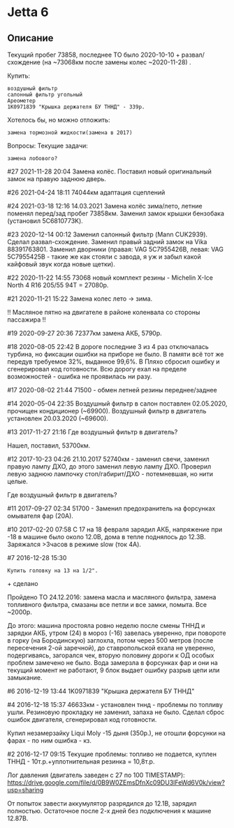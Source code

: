 # Jetta 6

## Описание

Текущий пробег 73858, последнее ТО было 2020-10-10 + развал/схождение (на ~73068км после замены колес ~2020-11-28) .

Купить:

    воздушный фильтр
    салонный фильтр угольный
    Ареометер
    1K0971839 "Крышка держателя БУ ТННД" - 339р.

Хотелось бы, но можно отложить:

    замена тормозной жидкости(замена в 2017)

Вопросы:
Текущие задачи:

    замена лобового?

#27 2021-11-28 20:04
Замена колёс.
Поставил новый оригинальный замок на правую заднюю дверь.

#26 2021-04-24 18:11
74044км адаптация сцеплений

#24 2021-03-18 12:16
14.03.2021
Замена колёс зима/лето, летние поменял перед/зад пробег 73858км.
Заменил замок крышки бензобака (установил 5C6810773K).

#23 2020-12-14 00:12
Заменил салонный фильтр (Mann CUK2939).
Сделал развал-схождение.
Заменил правый задний замок на Vika 88391763801.
Заменил дворники (правая: VAG 5C7955426B, левая: VAG 5C7955425B - такие же как стояли с завода, я уж и забыл какой кайфовый звук когда новые щетки).

#22 2020-11-22 14:55
73068 новый комплект резины - Michelin X-Ice North 4 R16 205/55 94T = 27080р.

#21 2020-11-21 15:22
Замена колес лето -> зима.

!! Масляное пятно на двигателе в районе коленвала со стороны пассажира !!

#19 2020-09-27 20:36
72377км замена АКБ, 5790р.

#18 2020-08-05 22:42
В дороге последние 3 из 4 раз отключалась турбина, но фиксации ошибки на приборе не было. В памяти всё тот же передув требуемое 32%, выданное 99,6%.
В Пляхо сбросил ошибку и сгенерировал код готовности. Всю дорогу ехал на пределе возможностей - ошибка не проявилась ни разу.

#17 2020-08-02 21:44
71500 - обмен летней резины переднее/заднее

#14 2020-05-04 22:35
Воздушный фильтр в салон поставлен 02.05.2020, прочищен кондиционер (~69900).
Воздушный фильтр в двигатель установлен 20.03.2020 (~69600).

#13 2017-11-27 21:16
    Где воздушный фильтр в двигатель?

Нашел, поставил, 53700км.

#12 2017-10-23 04:26
21.10.2017 52740км - заменил свечи, заменил правую лампу ДХО, до этого заменил левую лампу ДХО.
Проверил левую заднюю лампочку стоп/габирит/ДХО - потемневшая, но нити целые.

Где воздушный фильтр в двигатель?

#11 2017-09-27 02:34
51700 - Заменил предохранитель на форсунках омывателя фар (20А).

#10 2017-02-20 07:58
С 17 на 18 февраля зарядил АКБ, напряжение при -18 в машине было около 12.0В, дома в тепле поднялось до 12.3В.
Заряжался >3часов в режиме slow (ток 4А).

#7 2016-12-28 15:30

    Купить головку на 13 на 1/2".
&plus; сделано

Пройдено ТО 24.12.2016: замена масла и масляного фильтра, замена топливного фильтра, смазаны все петли и все замки, помыта.
Все ~2000р.

До этого: машина простояла ровно неделю после смены ТННД и зарядки АКБ, утром (24) в мороз (-16) завелась уверенно, при повороте в горку (на Бородинскую) заглохла, потом через 500 метров (после пересечения 2-ой заречной), до ставропольской ехала не уверенно, подергиваясь, загорался чек, вторую половину дороги к ОД особых проблем замечено не было.
Вода замерзла в форсунках фар и они на текущий момент не работают, 9 блок выдает ошибку разрыв цепи или замыкание.

#6 2016-12-19 13:44
1K0971839 "Крышка держателя БУ ТННД"

#4 2016-12-18 15:37
46633км - установлен тннд - проблемы по топливу ушли. Резиновую прокладку не заменил, запаха не было.
Сделал сброс ошибок двигателя, сгенерировал код готовности.

Купил незамерзайку Liqui Moly -15 дыня (350р.), не отошли форсунки на фарах - по ним ошибка - кз.

#2 2016-12-17 09:15
Текущие проблемы: топливо не подается,
куплен ТННД - 10т.р.+уплотнительная резинка = 10,8т.р.

Лог давления (двигатель заведен с 27 по 100 TIMESTAMP):
https://drive.google.com/file/d/0B9W0ZEmsDfnXc09DU3lFeWd6V0k/view?usp=sharing

От попыток завести аккумулятор разрядился до 12.1В, зарядил полностью. Остаточное после 2-х дней без подключения к машине 12.87В.
